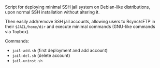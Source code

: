 Script for deploying minimal SSH jail system on Debian-like distributions, upon normal SSH installation without altering it.

Then easily add/remove SSH jail accounts, allowing users to Rsync/sFTP in their `$JAIL/home/dir` and execute minimal commands (GNU-like commands via Toybox).

 Commands:

- `jail-add.sh` (first deployment and add account)
- `jail-del.sh` (delete account)
- `jail-uninst.sh`
